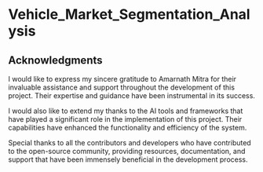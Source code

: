 # Vehicle_Market_Segmentation_Analysis


## Acknowledgments

I would like to express my sincere gratitude to Amarnath Mitra for their invaluable assistance and support throughout the development of this project. Their expertise and guidance have been instrumental in its success.

I would also like to extend my thanks to the AI tools and frameworks that have played a significant role in the implementation of this project. Their capabilities have enhanced the functionality and efficiency of the system.

Special thanks to all the contributors and developers who have contributed to the open-source community, providing resources, documentation, and support that have been immensely beneficial in the development process.

